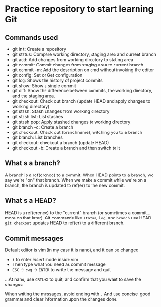 # Practice repository to start learning Git

## Commands used

 - git init: Create a repository
 - git status: Compare working directory, staging area and current branch
 - git add: Add changes from working directory to stating area
 - git commit: Commit changes from staging area to current branch
 - git commit -m: Add the description on cmd without invoking the editor
 - git config: Set or Get configuration
 - git log: Shows the history of project commits
 - git show: Show a single commit
 - git diff: Show the difference between commits, the working directory, and the staging area.
 - git checkout: Check out branch (update HEAD and apply changes to working directory)
 - git stash: Stash changes from working directory
 - git stash list: List stashes
 - git stash pop: Apply stashed changes to working directory
 - git branch -c: Create a branch
 - git checkout: Check out (branchname), witching you to a branch
 - git branch: List branches
 - git checkout: checkout a branch (update HEAD)
 - git checkout -b: Create a branch and then switch to it


## What's a branch?

A branch is a ref(erence) to a commit. When HEAD points to a branch, we say we're "on"
that branch. When we make a commit while we're on a branch, the branch is updated to
ref(er) to the new commit.


## What's a HEAD?

HEAD is a ref(erence) to the "current" branch (or sometimes a commit... more on that
later). Git commands like `status`, `log`, and `branch` use HEAD. `git checkout` 
updates HEAD to ref(er) to a different branch.


## Commit messages

Default editor is vim (in my case it is nano), and it can be changed
 - `i` to enter *insert* mode inside vim
 - Then type what you need as commit message
 - `ESC` -> `:wq` -> `ENTER` to write the message and quit

...At nano, use `CRTL+X` to quit, and confirm that you want to save the changes

When writing the messages, avoid ending with `.`
And use concise, good grammar and clear information upon the changes done.

